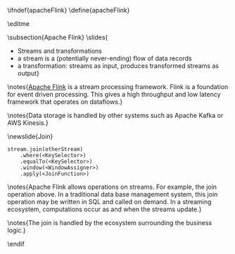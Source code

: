 \ifndef{apacheFlink}
\define{apacheFlink}

\editme

\subsection{Apache Flink}
\slides{
* Streams and transformations
* a stream is a (potentially never-ending) flow of data records
* a transformation: streams as input, produces transformed streams as output}

\notes{[Apache Flink](https://en.wikipedia.org/wiki/Apache_Flink) is a stream processing framework. Flink is a foundation for event driven processing. This gives a high throughput and low latency framework that operates on dataflows.}

\notes{Data storage is handled by other systems such as Apache Kafka or AWS Kinesis.}

\newslide{Join}

```
stream.join(otherStream)
    .where(<KeySelector>)
    .equalTo(<KeySelector>)
    .window(<WindowAssigner>)
    .apply(<JoinFunction>)
```

\notes{Apache Flink allows operations on streams. For example, the join operation above. In a traditional data base management system, this join operation may be written in SQL and called on demand. In a streaming ecosystem, computations occur as and when the streams update.}

\notes{The join is handled by the ecosystem surrounding the business logic.}

\endif
